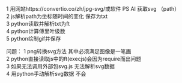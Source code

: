 1 用网站https://convertio.co/zh/jpg-svg/或软件 PS AI 获取svg （path）   
2 js解析path为坐标随时间的变化 保存为txt    
3 python读取并解析txt为ft  
4 python计算傅里叶级数  
5 python绘制gif并保存  

问题：
1 png转换svg方法 其中必须满足图像是一笔画  
2 python直接读取js中的ft(execjs)会因为require而出问题  
3 如果无法调用外部包svg.js 无法解析svg数据  
4 用python手动解析svg数据  不会  